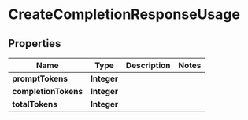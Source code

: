 

# CreateCompletionResponseUsage

## Properties

Name | Type | Description | Notes
------------ | ------------- | ------------- | -------------
**promptTokens** | **Integer** |  | 
**completionTokens** | **Integer** |  | 
**totalTokens** | **Integer** |  | 




